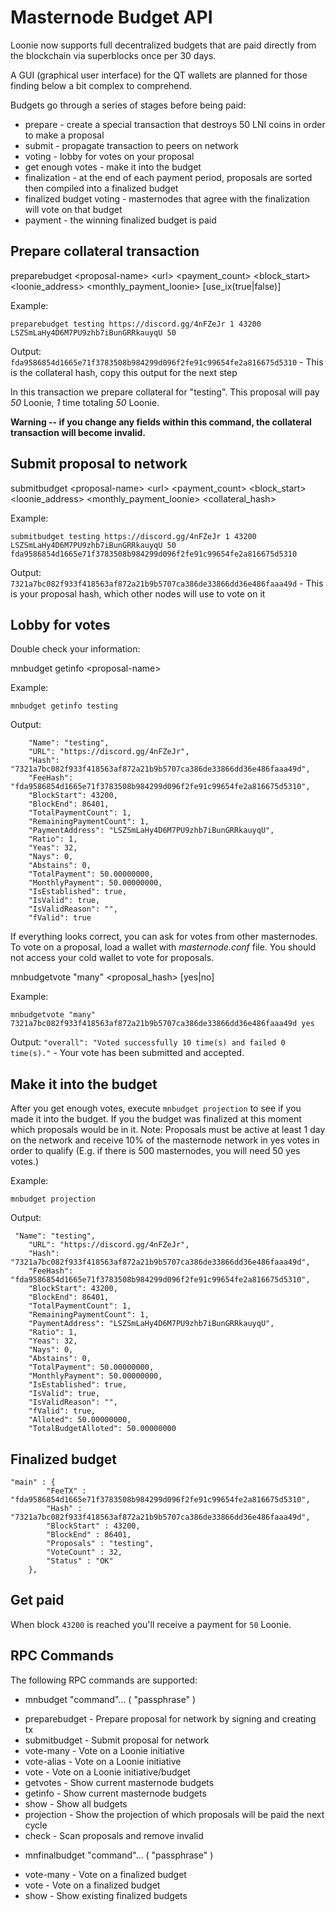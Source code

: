 Masternode Budget API
=======================

Loonie now supports full decentralized budgets that are paid directly from the blockchain via superblocks once per 30 days.

A GUI (graphical user interface) for the QT wallets are planned for those finding below a bit complex to comprehend.

Budgets go through a series of stages before being paid:
* prepare - create a special transaction that destroys 50 LNI coins in order to make a proposal
* submit - propagate transaction to peers on network
* voting - lobby for votes on your proposal
* get enough votes - make it into the budget
* finalization - at the end of each payment period, proposals are sorted then compiled into a finalized budget
* finalized budget voting - masternodes that agree with the finalization will vote on that budget
* payment - the winning finalized budget is paid


Prepare collateral transaction
------------------------

preparebudget \<proposal-name\> \<url\> \<payment_count\> \<block_start\> \<loonie_address\> \<monthly_payment_loonie\> [use_ix(true|false)]

Example:
```
preparebudget testing https://discord.gg/4nFZeJr 1 43200 LSZSmLaHy4D6M7PU9zhb7iBunGRRkauyqU 50
```

Output: `fda9586854d1665e71f3783508b984299d096f2fe91c99654fe2a816675d5310` - This is the collateral hash, copy this output for the next step

In this transaction we prepare collateral for "testing". This proposal will pay _50_ Loonie, _1_ time totaling _50_ Loonie.

**Warning -- if you change any fields within this command, the collateral transaction will become invalid.**

Submit proposal to network
------------------------

submitbudget \<proposal-name\> \<url\> \<payment_count\> \<block_start\> \<loonie_address\> \<monthly_payment_loonie\> \<collateral_hash\>

Example:
```
submitbudget testing https://discord.gg/4nFZeJr 1 43200 LSZSmLaHy4D6M7PU9zhb7iBunGRRkauyqU 50 fda9586854d1665e71f3783508b984299d096f2fe91c99654fe2a816675d5310
```

Output: `7321a7bc082f933f418563af872a21b9b5707ca386de33866dd36e486faaa49d` - This is your proposal hash, which other nodes will use to vote on it

Lobby for votes
------------------------

Double check your information:

mnbudget getinfo \<proposal-name\>

Example:
```
mnbudget getinfo testing
```
Output:
```
    "Name": "testing",
    "URL": "https://discord.gg/4nFZeJr",
    "Hash": "7321a7bc082f933f418563af872a21b9b5707ca386de33866dd36e486faaa49d",
    "FeeHash": "fda9586854d1665e71f3783508b984299d096f2fe91c99654fe2a816675d5310",
    "BlockStart": 43200,
    "BlockEnd": 86401,
    "TotalPaymentCount": 1,
    "RemainingPaymentCount": 1,
    "PaymentAddress": "LSZSmLaHy4D6M7PU9zhb7iBunGRRkauyqU",
    "Ratio": 1,
    "Yeas": 32,
    "Nays": 0,
    "Abstains": 0,
    "TotalPayment": 50.00000000,
    "MonthlyPayment": 50.00000000,
    "IsEstablished": true,
    "IsValid": true,
    "IsValidReason": "",
    "fValid": true
```

If everything looks correct, you can ask for votes from other masternodes. To vote on a proposal, load a wallet with _masternode.conf_ file. You should not access your cold wallet to vote for proposals.

mnbudgetvote "many" \<proposal_hash\> [yes|no]

Example:
```
mnbudgetvote "many" 7321a7bc082f933f418563af872a21b9b5707ca386de33866dd36e486faaa49d yes
```

Output: `"overall": "Voted successfully 10 time(s) and failed 0 time(s)."` - Your vote has been submitted and accepted.

Make it into the budget
------------------------

After you get enough votes, execute `mnbudget projection` to see if you made it into the budget. If you the budget was finalized at this moment which proposals would be in it. Note: Proposals must be active at least 1 day on the network and receive 10% of the masternode network in yes votes in order to qualify (E.g. if there is 500 masternodes, you will need 50 yes votes.)

Example:
```
mnbudget projection
```

Output:
```
 "Name": "testing",
    "URL": "https://discord.gg/4nFZeJr",
    "Hash": "7321a7bc082f933f418563af872a21b9b5707ca386de33866dd36e486faaa49d",
    "FeeHash": "fda9586854d1665e71f3783508b984299d096f2fe91c99654fe2a816675d5310",
    "BlockStart": 43200,
    "BlockEnd": 86401,
    "TotalPaymentCount": 1,
    "RemainingPaymentCount": 1,
    "PaymentAddress": "LSZSmLaHy4D6M7PU9zhb7iBunGRRkauyqU",
    "Ratio": 1,
    "Yeas": 32,
    "Nays": 0,
    "Abstains": 0,
    "TotalPayment": 50.00000000,
    "MonthlyPayment": 50.00000000,
    "IsEstablished": true,
    "IsValid": true,
    "IsValidReason": "",
    "fValid": true,
    "Alloted": 50.00000000,
    "TotalBudgetAlloted": 50.00000000
```

Finalized budget
------------------------

```
"main" : {
        "FeeTX" : "fda9586854d1665e71f3783508b984299d096f2fe91c99654fe2a816675d5310",
        "Hash" : "7321a7bc082f933f418563af872a21b9b5707ca386de33866dd36e486faaa49d",
        "BlockStart" : 43200,
        "BlockEnd" : 86401,
        "Proposals" : "testing",
        "VoteCount" : 32,
        "Status" : "OK"
    },
```

Get paid
------------------------

When block `43200` is reached you'll receive a payment for `50` Loonie.


RPC Commands
------------------------

The following RPC commands are supported:
- mnbudget "command"... ( "passphrase" )
 * preparebudget      - Prepare proposal for network by signing and creating tx
 * submitbudget       - Submit proposal for network
 * vote-many          - Vote on a Loonie initiative
 * vote-alias         - Vote on a Loonie initiative
 * vote               - Vote on a Loonie initiative/budget
 * getvotes           - Show current masternode budgets
 * getinfo            - Show current masternode budgets
 * show               - Show all budgets
 * projection         - Show the projection of which proposals will be paid the next cycle
 * check              - Scan proposals and remove invalid

- mnfinalbudget "command"... ( "passphrase" )
 * vote-many   - Vote on a finalized budget
 * vote        - Vote on a finalized budget
 * show        - Show existing finalized budgets
